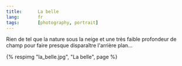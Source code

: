 ```yaml
---
title:      La belle
lang:       fr
tags:       [photography, portrait]
---
```


Rien de tel que la nature sous la neige et une très faible profondeur de champ pour faire presque disparaître l'arrière plan…

{% respimg "la_belle.jpg", "La belle", page %}
